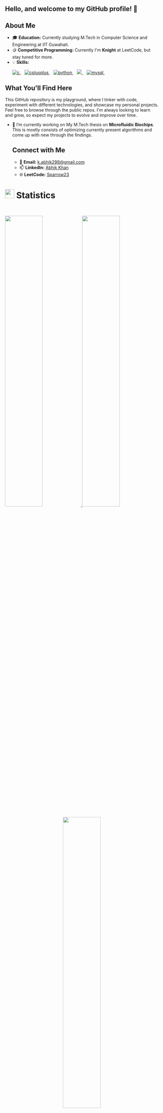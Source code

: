 <h2>Hello, and welcome to my GitHub profile! 👋</h2>

  <h2>About Me</h2>
  <ul>
      <li>🎓 <strong>Education:</strong> Currently studying M.Tech in Computer Science and Engineering at IIT Guwahati.</li>
      <li>🪙 <strong>Competitive Programming:</strong> Currently I'm <strong>Knight</strong> at LeetCode, but stay tuned for more.</li>
    <li>💡 <strong>Skills:</strong> 
        <p align="left"> 
  <a href="https://www.w3schools.com/c/" target="_blank" rel="noreferrer"> <img src="https://img.shields.io/badge/C-00599C?style=for-the-badge&logo=c&logoColor=white" alt="c"/> </a> &nbsp;&nbsp;
  <a href="https://en.cppreference.com/w/" target="_blank" rel="noreferrer"> <img src="https://img.shields.io/badge/C%2B%2B-00599C?style=for-the-badge&logo=c%2B%2B&logoColor=white" alt="cplusplus"/> </a>&nbsp;&nbsp;
  <a href="https://www.python.org" target="_blank" rel="noreferrer"> <img src="https://img.shields.io/badge/Python-FFD43B?style=for-the-badge&logo=python&logoColor=blue" alt="python"/> </a> &nbsp;&nbsp;
  <a href="https://p5js.org/" target="_blank" rel="noreferrer"> <img src="https://img.shields.io/badge/p5%20js-ED225D?style=for-the-badge&logo=p5dotjs&logoColor=white alt="p5js"/> </a> &nbsp;&nbsp;
  <a href="https://www.mysql.com/" target="_blank" rel="noreferrer"> <img src="https://img.shields.io/badge/MySQL-005C84?style=for-the-badge&logo=mysql&logoColor=white" alt="mysql"/> </a>&nbsp;&nbsp;
  
</p>
      </li>
  </ul>

  <h2>What You'll Find Here</h2>
  <p>This GitHub repository is my playground, where I tinker with code, experiment with different technologies, and showcase my personal projects. Feel free to browse through the public repos. I'm always looking to learn and grow, so expect my projects to evolve and improve over time.</p>

- 🔭 I’m currently working on My M.Tech thesis on **Microfluidic Biochips**. This is mostly consists of optimizing currently present algorithms and come up with new through the findings.
  
  <h2>Connect with Me</h2>
  <ul>
      <li>📧 <strong>Email:</strong> <a href="mailto:k.abhik298@gmail.com">k.abhik298@gmail.com</a></li>
      <li>📫 <strong>LinkedIn:</strong> <a href="https://www.linkedin.com/in/abhikkhan/">Abhik Khan</a></li>
      <li>🌐 <strong>LeetCode:</strong> <a href="https://leetcode.com/Sparrow23/">Sparrow23</a></li>
  </ul>

 # <img src="https://media4.giphy.com/media/MIGbtLZoVjbl0bYbAd/giphy.gif?cid=ecf05e472t2h0i8d7dcjaoau9iqtchhr899hxmpxzzgc7lyw&rid=giphy.gif" width="30"> Statistics

<br/>
<p align="left">
  <a href="https://github.com/AbhikKhan/">
    <img width="49.5%" src="https://github-readme-stats.vercel.app/api?username=AbhikKhan&show_icons=true&include_all_commits=true&theme=radical&hide_border=true">
    <img width="49.5%" src="https://github-readme-streak-stats.herokuapp.com/?user=AbhikKhan&theme=radical&hide_border=true">	
  </a>
</p>
<br>
<p align="center">
  <a href="http://torrinleonard.com/">
    <img width="49.5%" src="https://github-readme-stats.vercel.app/api/top-langs/?username=AbhikKhan&theme=radical&bg_color=282828&hide_border=true&include_all_commits=true&count_private=true&layout=compact">
  </a>
</p>
<!--
**AbhikKhan/AbhikKhan** is a ✨ _special_ ✨ repository because its `README.md` (this file) appears on your GitHub profile.

Here are some ideas to get you started:

- 🌱 I’m currently learning ...
- 👯 I’m looking to collaborate on ...
- 🤔 I’m looking for help with ...
- 💬 Ask me about ...
- 📫 How to reach me: ...
- 😄 Pronouns: ...
- ⚡ Fun fact: ...
-->
